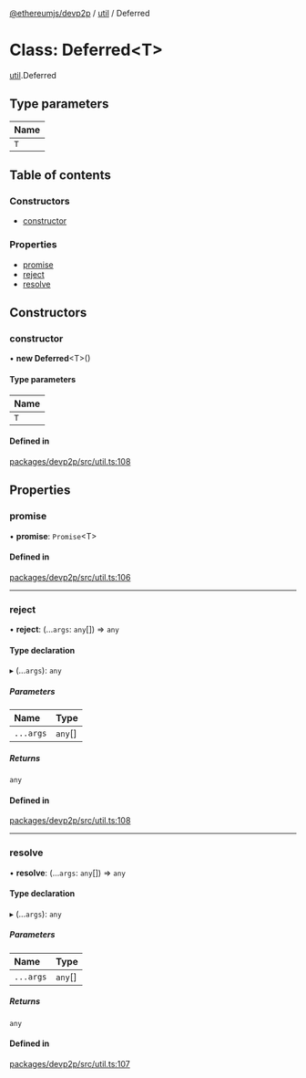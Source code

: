 [@ethereumjs/devp2p](../README.md) / [util](../modules/util.md) / Deferred

# Class: Deferred<T\>

[util](../modules/util.md).Deferred

## Type parameters

| Name |
| :--- |
| `T`  |

## Table of contents

### Constructors

- [constructor](util.deferred.md#constructor)

### Properties

- [promise](util.deferred.md#promise)
- [reject](util.deferred.md#reject)
- [resolve](util.deferred.md#resolve)

## Constructors

### constructor

• **new Deferred**<T\>()

#### Type parameters

| Name |
| :--- |
| `T`  |

#### Defined in

[packages/devp2p/src/util.ts:108](https://github.com/ethereumjs/ethereumjs-monorepo/blob/master/packages/devp2p/src/util.ts#L108)

## Properties

### promise

• **promise**: `Promise`<T\>

#### Defined in

[packages/devp2p/src/util.ts:106](https://github.com/ethereumjs/ethereumjs-monorepo/blob/master/packages/devp2p/src/util.ts#L106)

---

### reject

• **reject**: (...`args`: `any`[]) => `any`

#### Type declaration

▸ (...`args`): `any`

##### Parameters

| Name      | Type    |
| :-------- | :------ |
| `...args` | `any`[] |

##### Returns

`any`

#### Defined in

[packages/devp2p/src/util.ts:108](https://github.com/ethereumjs/ethereumjs-monorepo/blob/master/packages/devp2p/src/util.ts#L108)

---

### resolve

• **resolve**: (...`args`: `any`[]) => `any`

#### Type declaration

▸ (...`args`): `any`

##### Parameters

| Name      | Type    |
| :-------- | :------ |
| `...args` | `any`[] |

##### Returns

`any`

#### Defined in

[packages/devp2p/src/util.ts:107](https://github.com/ethereumjs/ethereumjs-monorepo/blob/master/packages/devp2p/src/util.ts#L107)
